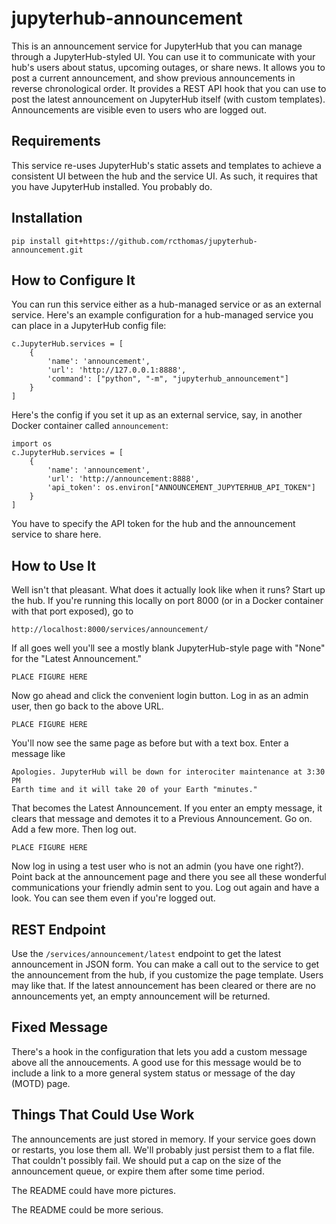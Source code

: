 # jupyterhub-announcement

This is an announcement service for JupyterHub that you can manage through a JupyterHub-styled UI.
You can use it to communicate with your hub's users about status, upcoming outages, or share news.
It allows you to post a current announcement, and show previous announcements in reverse chronological order.
It provides a REST API hook that you can use to post the latest announcement on JupyterHub itself (with custom templates).
Announcements are visible even to users who are logged out.

## Requirements

This service re-uses JupyterHub's static assets and templates to achieve a consistent UI between the hub and the service UI.
As such, it requires that you have JupyterHub installed.
You probably do.

## Installation

    pip install git+https://github.com/rcthomas/jupyterhub-announcement.git

## How to Configure It

You can run this service either as a hub-managed service or as an external service.
Here's an example configuration for a hub-managed service you can place in a JupyterHub config file:

    c.JupyterHub.services = [
        {
            'name': 'announcement',
            'url': 'http://127.0.0.1:8888',
            'command': ["python", "-m", "jupyterhub_announcement"]
        }
    ]

Here's the config if you set it up as an external service, say, in another Docker container called `announcement`:

    import os
    c.JupyterHub.services = [
        {
            'name': 'announcement',
            'url': 'http://announcement:8888',
            'api_token': os.environ["ANNOUNCEMENT_JUPYTERHUB_API_TOKEN"]
        }
    ]

You have to specify the API token for the hub and the announcement service to share here.

## How to Use It

Well isn't that pleasant.
What does it actually look like when it runs?
Start up the hub.
If you're running this locally on port 8000 (or in a Docker container with that port exposed), go to

    http://localhost:8000/services/announcement/

If all goes well you'll see a mostly blank JupyterHub-style page with "None" for the "Latest Announcement."

    PLACE FIGURE HERE

Now go ahead and click the convenient login button.
Log in as an admin user, then go back to the above URL.

    PLACE FIGURE HERE

You'll now see the same page as before but with a text box.
Enter a message like 

    Apologies. JupyterHub will be down for interociter maintenance at 3:30 PM 
    Earth time and it will take 20 of your Earth "minutes."

That becomes the Latest Announcement.
If you enter an empty message, it clears that message and demotes it to a Previous Announcement.
Go on.  Add a few more.  Then log out.

    PLACE FIGURE HERE

Now log in using a test user who is not an admin (you have one right?).
Point back at the announcement page and there you see all these wonderful communications your friendly admin sent to you.
Log out again and have a look.
You can see them even if you're logged out.

## REST Endpoint

Use the `/services/announcement/latest` endpoint to get the latest announcement in JSON form.
You can make a call out to the service to get the announcement from the hub, if you customize the page template.
Users may like that.
If the latest announcement has been cleared or there are no announcements yet, an empty announcement will be returned.

## Fixed Message

There's a hook in the configuration that lets you add a custom message above all the annoucements.
A good use for this message would be to include a link to a more general system status or message of the day (MOTD) page.

## Things That Could Use Work

The announcements are just stored in memory.
If your service goes down or restarts, you lose them all.
We'll probably just persist them to a flat file.
That couldn't possibly fail.
We should put a cap on the size of the announcement queue, or expire them after some time period.

The README could have more pictures.

The README could be more serious.
